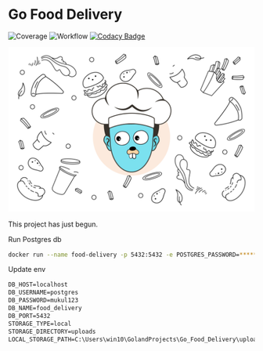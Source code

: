 # Go Food Delivery

![Coverage](https://img.shields.io/badge/Coverage-62.3%25-yellow)
![Workflow](https://github.com/mukulmantosh/Go_Food_Delivery/actions/workflows/test.yaml/badge.svg)
[![Codacy Badge](https://app.codacy.com/project/badge/Grade/04452c54468446dfbcc566604e69f379)](https://app.codacy.com?utm_source=gh&utm_medium=referral&utm_content=&utm_campaign=Badge_grade)

![background](./misc/images/background.png)

This project has just begun.


Run Postgres db

```bash
docker run --name food-delivery -p 5432:5432 -e POSTGRES_PASSWORD=****** -d postgres
```


Update env

```
DB_HOST=localhost
DB_USERNAME=postgres
DB_PASSWORD=mukul123
DB_NAME=food_delivery
DB_PORT=5432
STORAGE_TYPE=local
STORAGE_DIRECTORY=uploads
LOCAL_STORAGE_PATH=C:\Users\win10\GolandProjects\Go_Food_Delivery\uploads
```

